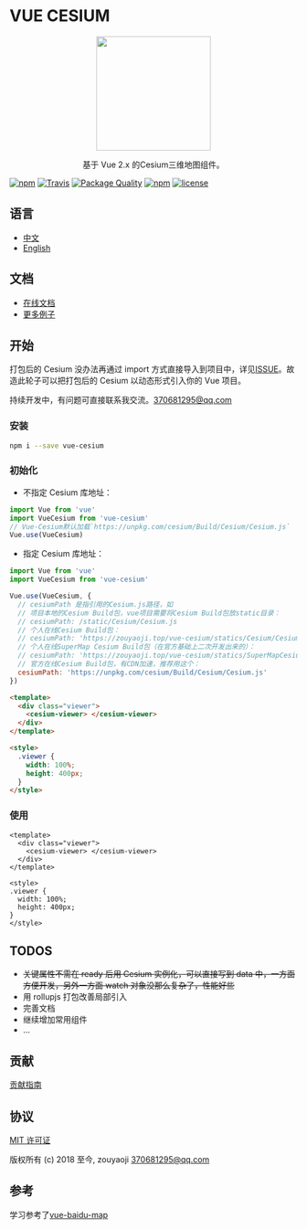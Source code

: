 # VUE CESIUM

<p align="center">
  <img src="https://zouyaoji.top/vue-cesium/favicon.png" width="200px">
</p>
<p align="center">基于 Vue 2.x 的Cesium三维地图组件。</p>

[![npm](https://img.shields.io/npm/v/vue-cesium.svg)]()
[![Travis](https://img.shields.io/travis/zouyaoji/vue-cesium.svg)]()
[![Package Quality](http://npm.packagequality.com/shield/vue-cesium.png)](http://packagequality.com/#?package=vue-cesium)
[![npm](https://img.shields.io/npm/dm/vue-cesium.svg)]()
[![license](https://img.shields.io/github/license/zouyaoji/vue-cesium.svg)]()

## 语言

- [中文](https://github.com/zouyaoji/vue-cesium/blob/master/README.zh.md)
- [English](https://github.com/zouyaoji/vue-cesium/blob/master/README.md)

## 文档

- [在线文档](https://zouyaoji.top/vue-cesium)
- [更多例子](https://github.com/zouyaoji/vue-cesium-demo)

## 开始

打包后的 Cesium 没办法再通过 import 方式直接导入到项目中，详见[ISSUE](https://github.com/AnalyticalGraphicsInc/cesium/issues/5278)。故造此轮子可以把打包后的 Cesium 以动态形式引入你的 Vue 项目。

持续开发中，有问题可直接联系我交流。<370681295@qq.com>

### 安装

```bash
npm i --save vue-cesium
```

### 初始化

- 不指定 Cesium 库地址：

```javascript
import Vue from 'vue'
import VueCesium from 'vue-cesium'
// Vue-Cesium默认加载`https://unpkg.com/cesium/Build/Cesium/Cesium.js`
Vue.use(VueCesium)
```

- 指定 Cesium 库地址：

```javascript
import Vue from 'vue'
import VueCesium from 'vue-cesium'

Vue.use(VueCesium, {
  // cesiumPath 是指引用的Cesium.js路径，如
  // 项目本地的Cesium Build包，vue项目需要将Cesium Build包放static目录：
  // cesiumPath: /static/Cesium/Cesium.js
  // 个人在线Cesium Build包：
  // cesiumPath: 'https://zouyaoji.top/vue-cesium/statics/Cesium/Cesium.js'
  // 个人在线SuperMap Cesium Build包（在官方基础上二次开发出来的）：
  // cesiumPath: 'https://zouyaoji.top/vue-cesium/statics/SuperMapCesium/Cesium.js'
  // 官方在线Cesium Build包，有CDN加速，推荐用这个：
  cesiumPath: 'https://unpkg.com/cesium/Build/Cesium/Cesium.js'
})
```

```html
<template>
  <div class="viewer">
    <cesium-viewer> </cesium-viewer>
  </div>
</template>

<style>
  .viewer {
    width: 100%;
    height: 400px;
  }
</style>
```

### 使用

```vue
<template>
  <div class="viewer">
    <cesium-viewer> </cesium-viewer>
  </div>
</template>

<style>
.viewer {
  width: 100%;
  height: 400px;
}
</style>
```

## TODOS

- ~~关键属性不需在 ready 后用 Cesium 实例化，可以直接写到 data 中，一方面方便开发，另外一方面 watch 对象没那么复杂了，性能好些~~
- 用 rollupjs 打包改善局部引入
- 完善文档
- 继续增加常用组件
- ...

## 贡献

[贡献指南](https://github.com/zouyaoji/vue-cesium/blob/master/CONTRIBUTING.md)

## 协议

[MIT 许可证](https://opensource.org/licenses/MIT)

版权所有 (c) 2018 至今, zouyaoji <370681295@qq.com>

## 参考

学习参考了[vue-baidu-map](https://github.com/Dafrok/vue-baidu-map)
